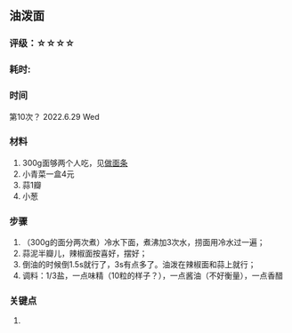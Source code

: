 ## 油泼面

### 评级：☆☆☆☆

### 耗时: 

### 时间
第10次？ 2022.6.29 Wed

### 材料
1. 300g面够两个人吃，见[做面条](../做面条/README.md)
2. 小青菜一盒4元
3. 蒜1瓣
4. 小葱

### 步骤
1. （300g的面分两次煮）冷水下面，煮沸加3次水，捞面用冷水过一遍；
2. 蒜泥半瓣儿，辣椒面按喜好，摆好；
3. 倒油的时候倒1.5s就行了，3s有点多了。油泼在辣椒面和蒜上就行；
4. 调料：1/3盐，一点味精（10粒的样子？），一点酱油（不好衡量），一点香醋

### 关键点
1. 